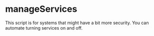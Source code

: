# manageServices
 This script is for systems that might have a bit more security.  You can automate turning services on and off.

